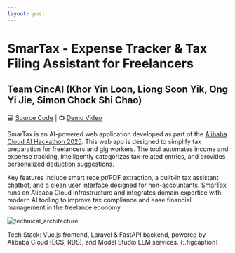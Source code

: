 ```yaml
---
layout: post
---
```


# SmarTax - Expense Tracker & Tax Filing Assistant for Freelancers
## Team CincAI (Khor Yin Loon, Liong Soon Yik, Ong Yi Jie, Simon Chock Shi Chao)
💻 [Source Code](https://github.com/yinloonkhor/CincAI-Alibaba-Hackathon-2025/tree/main) | 📺 [Demo Video](https://www.youtube.com/watch?v=MVwWTnPA8f8&ab_channel=SoonYikLiong)

SmarTax is an AI-powered web application developed as part of the [Alibaba Cloud AI Hackathon 2025](https://www.alibabacloud.com/en/developer/malaysia-ai-hackathon?_p_lc=1). This web app is designed to simplify tax preparation for freelancers and gig workers. The tool automates income and expense tracking, intelligently categorizes tax-related entries, and provides personalized deduction suggestions.

Key features include smart receipt/PDF extraction, a built-in tax assistant chatbot, and a clean user interface designed for non-accountants. SmarTax runs on Alibaba Cloud infrastructure and integrates domain expertise with modern AI tooling to improve tax compliance and ease financial management in the freelance economy.

![technical_architecture](https://github.com/user-attachments/assets/33b1655a-7df2-409f-8f9b-7f18c5fd97b8)

Tech Stack: Vue.js frontend, Laravel & FastAPI backend, powered by Alibaba Cloud (ECS, RDS), and Model Studio LLM services.
{:.figcaption}

